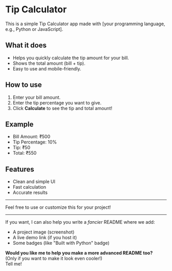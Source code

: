 # Tip Calculator

This is a simple Tip Calculator app made with [your programming language, e.g., Python or JavaScript].

## What it does

- Helps you quickly calculate the tip amount for your bill.
- Shows the total amount (bill + tip).
- Easy to use and mobile-friendly.

## How to use

1. Enter your bill amount.
2. Enter the tip percentage you want to give.
3. Click **Calculate** to see the tip and total amount!

## Example

- Bill Amount: ₹500
- Tip Percentage: 10%
- Tip: ₹50
- Total: ₹550

## Features

- Clean and simple UI
- Fast calculation
- Accurate results

---

Feel free to use or customize this for your project!

---

If you want, I can also help you write a *fancier* README where we add:
- A project image (screenshot)
- A live demo link (if you host it)
- Some badges (like "Built with Python" badge)

**Would you like me to help you make a more advanced README too?**  
(Only if you want to make it look even cooler!)  
Tell me!